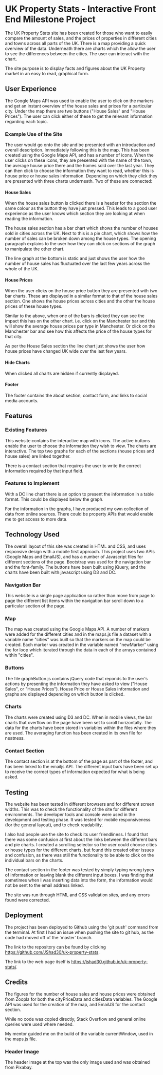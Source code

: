 # UK Property Stats - Interactive Front End Milestone Project

The UK Property Stats site has been created for those who want to easily compare the amount of sales, and the prices of properties in different cities and towns across all parts of the UK. There is a map providing a quick overview of the data. Underneath there are charts which the allow the user to see the differences between the cities. The user can interact with the chart.

The site purpose is to display facts and figures about the UK Property market in an easy to read, graphical form.

## User Experience
The Google Maps API was used to enable the user to click on the markers and get an instant overview of the house sales and prices for a particular city. Under the map there are two buttons ("House Sales" and "House Prices"). The user can click either of these to get the relevant information regarding each topic.

### Example Use of the Site
The user would go onto the site and be presented with an introduction and overall description. Immediately following this is the map. This has been created using the Google Maps API, and has a number of icons. When the user clicks on these icons, they are presented with the name of the town, the average house price there and the homes sold over the last year. 
They can then click to choose the information they want to read, whether this is house price or house sales information. Depending on which they click they are presented with three charts underneath. Two of these are connected:

#### House Sales
When the house sales button is clicked there is a header for the section the same colour as the button they have just pressed. This leads to a good user experience as the user knows which section they are looking at when reading the information. 

The house sales section has a bar chart which shows the number of houses sold in cities across the UK. Next to this is a pie chart, which shows how the number of sales can be broken down among the house types. The opening paragraph explains to the user how they can click on sections of the graph to manipulate the other chart.

The line graph at the bottom is static and just shows the user how the number of house sales has fluctuated over the last few years across the whole of the UK.

#### House Prices
When the user clicks on the house price button they are presented with two bar charts. These are displayed in a similar format to that of the house sales section. One shows the house prices across cities and the other the house prices of these house types. 

Similar to the above, when one of the bars is clicked they can see the impact this has on the other chart. i.e. click on the Manchester bar and this will show the average house prices per type in Manchester. Or click on the Manchester bar and see how this affects the price of the house types for that city.

As per the House Sales section the line chart just shows the user how house prices have changed UK wide over the last few years.

#### Hide Charts
When clicked all charts are hidden if currently displayed.

#### Footer
The footer contains the about section, contact form, and links to social media accounts.

## Features
### Existing Features
This website contains the interactive map with icons. The active buttons enable the user to choose the information they wish to view. The charts are interactive. The top two graphs for each of the sections (house prices and house sales) are linked together.

There is a contact section that requires the user to write the correct information required by that input field.

### Features to Implement
With a DC line chart there is an option to present the information in a table format. This could be displayed below the graph. 

For the information in the graphs, I have produced my own collection of data from online sources. There could be property APIs that would enable me to get access to more data. 

## Technology Used
The overall layout of this site was created in HTML and CSS, and uses responsive design with a mobile first approach. This project uses two APIs (Google Maps and EmailJS), and has a number of Javascript files for different sections of the page. Bootstrap was used for the navigation bar and the font-family. The buttons have been built using jQuery, and the charts have been built with javascript using D3 and DC. 

### Navigation Bar
This website is a single page application so rather than move from page to page the different list items within the navigation bar scroll down to a particular section of the page.

### Map
The map was created using the Google Maps API. A number of markers were added for the different cities and in the maps.js file a dataset with a variable name "cities" was built so that the markers on the map could be created. Each marker was created in the variable named "newMarker" using the for loop which iterated through the data in each of the arrays contained within "cities".

### Buttons
The file graphButton.js contains jQuery code that reponds to the user's actions by presenting the information they have asked to view ("House Sales", or "House Prices"). House Price or House Sales information and graphs are displayed depending on which button is clicked. 

### Charts
The charts were created using D3 and DC. When in mobile views, the bar charts that overflow on the page have been set to scroll horizontally. The data for the charts have been stored in variables within the files where they are used. The averaging function has been created in its own file for neatness.

### Contact Section
The contact section is at the bottom of the page as part of the footer, and has been linked to the emailjs API. The different input bars have been set up to receive the correct types of information expected for what is being asked. 

## Testing
The website has been tested in different browsers and for different screen widths. This was to check the functionality of the site for different environments. The developer tools and console were used in the development and testing phase. It was tested for mobile responsiveness (for the general layout), and to check readability.

I also had people use the site to check its user friendliness. I found that there was some confusion at first about the links between the different bars and pie charts. I created a scrolling selector so the user could choose cities or house types for the different charts, but found this created other issues and confusion, as there was still the functionality to be able to click on the individual bars on the charts.

The contact section in the footer was tested by simply typing wrong types of information or leaving blank the different input boxes. I was finding that sometimes when I was inserting data into the form, the information would not be sent to the email address linked.

The site was run through HTML and CSS validation sites, and any errors found were corrected.

## Deployment
The project has been deployed to Github using the 'git push' command from the terminal. At first I had an issue when pushing the site to git hub, as the code had moved off of the 'master' branch. 

The link to the repository can be found by clicking https://github.com/JShad30/uk-property-stats.

The link to the web page itself is https://jshad30.github.io/uk-property-stats/.

## Credits
The figures for the number of house sales and house prices were obtained from Zoopla for both the cityPriceData and citiesData variables. The Google API was used for the creation of the map, and EmailJS for the contact section. 

While no code was copied directly, Stack Overflow and general online queries were used where needed.

My mentor guided me on the build of the variable currentWindow, used in the maps.js file.

### Header Image
The header image at the top was the only image used and was obtained from Pixabay.

